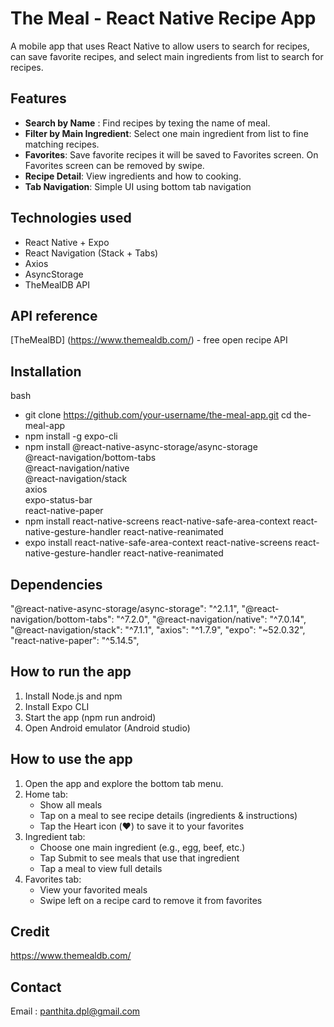# The Meal - React Native Recipe App

A mobile app that uses React Native to allow users to search for recipes, can save favorite recipes, and select main ingredients from list to search for recipes.


## Features

- **Search by Name** : Find recipes by texing the name of meal.
- **Filter by Main Ingredient**: Select one main ingredient from list to fine matching recipes.
- **Favorites**: Save favorite recipes it will be saved to Favorites screen. On Favorites screen can be removed by swipe.
- **Recipe Detail**: View ingredients and how to cooking.
- **Tab Navigation**: Simple UI using bottom tab navigation

## Technologies used

- React Native + Expo
- React Navigation (Stack + Tabs)
- Axios
- AsyncStorage
- TheMealDB API

## API reference

[TheMealBD] (https://www.themealdb.com/) - free open recipe API

## Installation

bash
- git clone https://github.com/your-username/the-meal-app.git
cd the-meal-app
- npm install -g expo-cli
- npm install @react-native-async-storage/async-storage \
@react-navigation/bottom-tabs \
@react-navigation/native \
@react-navigation/stack \
axios \
expo-status-bar \
react-native-paper
- npm install react-native-screens react-native-safe-area-context react-native-gesture-handler react-native-reanimated
- expo install react-native-safe-area-context react-native-screens react-native-gesture-handler react-native-reanimated 

## Dependencies

"@react-native-async-storage/async-storage": "^2.1.1",
"@react-navigation/bottom-tabs": "^7.2.0",
"@react-navigation/native": "^7.0.14",
"@react-navigation/stack": "^7.1.1",
"axios": "^1.7.9",
"expo": "~52.0.32",
"react-native-paper": "^5.14.5",


## How to run the app

1. Install Node.js and npm
2. Install Expo CLI
3. Start the app (npm run android)
4. Open Android emulator (Android studio)

## How to use the app

1. Open the app and explore the bottom tab menu.
2. Home tab:
	- Show all meals
	- Tap on a meal to see recipe details (ingredients & instructions)
	- Tap the Heart icon (❤️) to save it to your favorites
3. Ingredient tab:
	- Choose one main ingredient (e.g., egg, beef, etc.)
	- Tap Submit to see meals that use that ingredient
	- Tap a meal to view full details
4. Favorites tab:
	- View your favorited meals
	- Swipe left on a recipe card to remove it from favorites


## Credit

https://www.themealdb.com/

## Contact
Email : panthita.dpl@gmail.com
